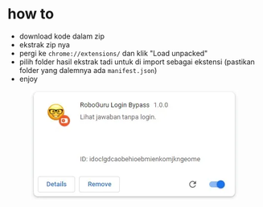 # how to

- download kode dalam zip
- ekstrak zip nya
- pergi ke `chrome://extensions/` dan klik "Load unpacked"
- pilih folder hasil ekstrak tadi untuk di import sebagai ekstensi (pastikan folder yang dalemnya ada `manifest.json`)
- enjoy

<div align="center">
    <img src='./assets/preview.webp' alt="preview">
</div>